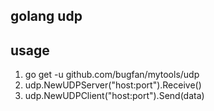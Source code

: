 ## golang udp

## usage 
1. go get -u github.com/bugfan/mytools/udp
2. udp.NewUDPServer("host:port").Receive()
3. udp.NewUDPClient("host:port").Send(data)

## 